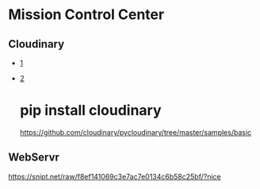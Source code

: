 Mission Control Center
==

## Cloudinary

- [1](https://cloudinary.com/console/welcome)
- [2](https://github.com/cloudinary/pycloudinary)


    # pip install cloudinary
    https://github.com/cloudinary/pycloudinary/tree/master/samples/basic
    
## WebServr

https://snipt.net/raw/f8ef141069c3e7ac7e0134c6b58c25bf/?nice